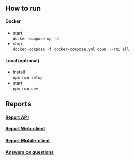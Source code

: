 ## How to run 

#### Docker  
* start  
`docker-compose up -d`  
* stop  
`docker-compose -f docker-compose.yml down --rmi all`  

#### Local (optional)
* install  
`npm run setup`  
* start  
`npm run dev`  


## Reports
#### [Report API](./api/README.md)
#### [Report Web-client](./web-client/README.md)
#### [Report Mobile-client](./mobile/README.md)
#### [Answers on questions](./answers.md)